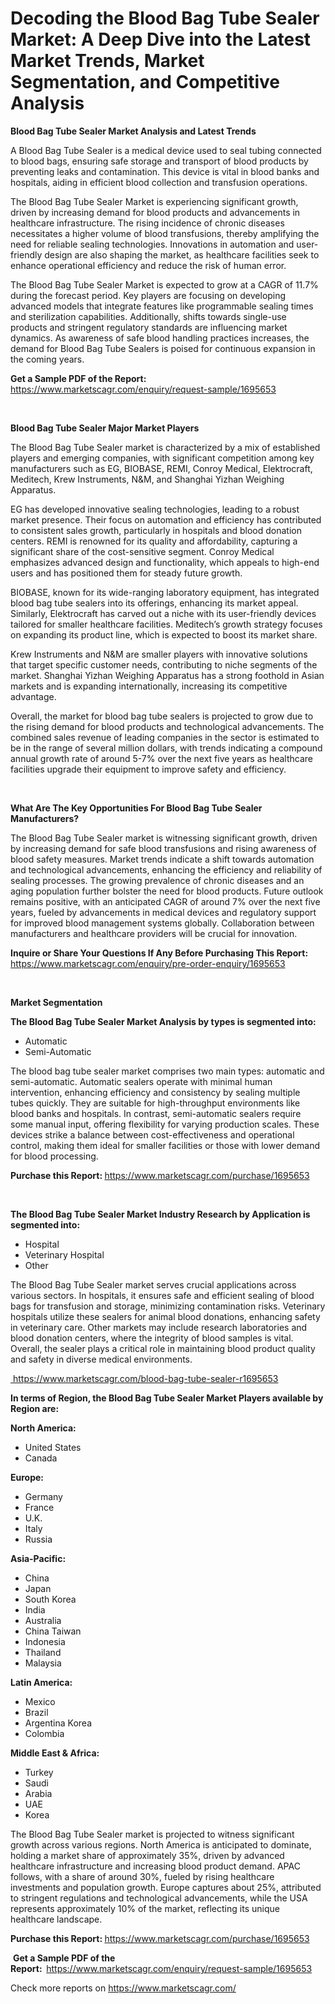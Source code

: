<p><h1>Decoding the Blood Bag Tube Sealer Market: A Deep Dive into the Latest Market Trends, Market Segmentation, and Competitive Analysis</h1></p><p><strong>Blood Bag Tube Sealer Market Analysis and Latest Trends</strong></p>
<p><p>A Blood Bag Tube Sealer is a medical device used to seal tubing connected to blood bags, ensuring safe storage and transport of blood products by preventing leaks and contamination. This device is vital in blood banks and hospitals, aiding in efficient blood collection and transfusion operations.</p><p>The Blood Bag Tube Sealer Market is experiencing significant growth, driven by increasing demand for blood products and advancements in healthcare infrastructure. The rising incidence of chronic diseases necessitates a higher volume of blood transfusions, thereby amplifying the need for reliable sealing technologies. Innovations in automation and user-friendly design are also shaping the market, as healthcare facilities seek to enhance operational efficiency and reduce the risk of human error.</p><p>The Blood Bag Tube Sealer Market is expected to grow at a CAGR of 11.7% during the forecast period. Key players are focusing on developing advanced models that integrate features like programmable sealing times and sterilization capabilities. Additionally, shifts towards single-use products and stringent regulatory standards are influencing market dynamics. As awareness of safe blood handling practices increases, the demand for Blood Bag Tube Sealers is poised for continuous expansion in the coming years.</p></p>
<p><strong>Get a Sample PDF of the Report:&nbsp;</strong> <a href="https://www.marketscagr.com/enquiry/request-sample/1695653?utm_campaign=3095&utm_medium=2&utm_source=Github&utm_content=ia&utm_term=10042025&utm_id=blood-bag-tube-sealer">https://www.marketscagr.com/enquiry/request-sample/1695653</a></p>
<p>&nbsp;</p>
<p><strong>Blood Bag Tube Sealer Major Market Players</strong></p>
<p><p>The Blood Bag Tube Sealer market is characterized by a mix of established players and emerging companies, with significant competition among key manufacturers such as EG, BIOBASE, REMI, Conroy Medical, Elektrocraft, Meditech, Krew Instruments, N&M, and Shanghai Yizhan Weighing Apparatus. </p><p>EG has developed innovative sealing technologies, leading to a robust market presence. Their focus on automation and efficiency has contributed to consistent sales growth, particularly in hospitals and blood donation centers. REMI is renowned for its quality and affordability, capturing a significant share of the cost-sensitive segment. Conroy Medical emphasizes advanced design and functionality, which appeals to high-end users and has positioned them for steady future growth.</p><p>BIOBASE, known for its wide-ranging laboratory equipment, has integrated blood bag tube sealers into its offerings, enhancing its market appeal. Similarly, Elektrocraft has carved out a niche with its user-friendly devices tailored for smaller healthcare facilities. Meditech’s growth strategy focuses on expanding its product line, which is expected to boost its market share.</p><p>Krew Instruments and N&M are smaller players with innovative solutions that target specific customer needs, contributing to niche segments of the market. Shanghai Yizhan Weighing Apparatus has a strong foothold in Asian markets and is expanding internationally, increasing its competitive advantage.</p><p>Overall, the market for blood bag tube sealers is projected to grow due to the rising demand for blood products and technological advancements. The combined sales revenue of leading companies in the sector is estimated to be in the range of several million dollars, with trends indicating a compound annual growth rate of around 5-7% over the next five years as healthcare facilities upgrade their equipment to improve safety and efficiency.</p></p>
<p>&nbsp;</p>
<p><strong>What Are The Key Opportunities For Blood Bag Tube Sealer Manufacturers?</strong></p>
<p><p>The Blood Bag Tube Sealer market is witnessing significant growth, driven by increasing demand for safe blood transfusions and rising awareness of blood safety measures. Market trends indicate a shift towards automation and technological advancements, enhancing the efficiency and reliability of sealing processes. The growing prevalence of chronic diseases and an aging population further bolster the need for blood products. Future outlook remains positive, with an anticipated CAGR of around 7% over the next five years, fueled by advancements in medical devices and regulatory support for improved blood management systems globally. Collaboration between manufacturers and healthcare providers will be crucial for innovation.</p></p>
<p><strong>Inquire or Share Your Questions If Any Before Purchasing This Report:</strong> <a href="https://www.marketscagr.com/enquiry/pre-order-enquiry/1695653?utm_campaign=3095&utm_medium=2&utm_source=Github&utm_content=ia&utm_term=10042025&utm_id=blood-bag-tube-sealer">https://www.marketscagr.com/enquiry/pre-order-enquiry/1695653</a></p>
<p>&nbsp;</p>
<p><strong>Market Segmentation</strong></p>
<p><strong>The Blood Bag Tube Sealer Market Analysis by types is segmented into:</strong></p>
<p><ul><li>Automatic</li><li>Semi-Automatic</li></ul></p>
<p><p>The blood bag tube sealer market comprises two main types: automatic and semi-automatic. Automatic sealers operate with minimal human intervention, enhancing efficiency and consistency by sealing multiple tubes quickly. They are suitable for high-throughput environments like blood banks and hospitals. In contrast, semi-automatic sealers require some manual input, offering flexibility for varying production scales. These devices strike a balance between cost-effectiveness and operational control, making them ideal for smaller facilities or those with lower demand for blood processing.</p></p>
<p><strong>Purchase this Report:&nbsp;</strong><a href="https://www.marketscagr.com/purchase/1695653?utm_campaign=3095&utm_medium=2&utm_source=Github&utm_content=ia&utm_term=10042025&utm_id=blood-bag-tube-sealer">https://www.marketscagr.com/purchase/1695653</a></p>
<p>&nbsp;</p>
<p><strong>The Blood Bag Tube Sealer Market Industry Research by Application is segmented into:</strong></p>
<p><ul><li>Hospital</li><li>Veterinary Hospital</li><li>Other</li></ul></p>
<p><p>The Blood Bag Tube Sealer market serves crucial applications across various sectors. In hospitals, it ensures safe and efficient sealing of blood bags for transfusion and storage, minimizing contamination risks. Veterinary hospitals utilize these sealers for animal blood donations, enhancing safety in veterinary care. Other markets may include research laboratories and blood donation centers, where the integrity of blood samples is vital. Overall, the sealer plays a critical role in maintaining blood product quality and safety in diverse medical environments.</p></p>
<p><a href="https://www.marketscagr.com/blood-bag-tube-sealer-r1695653?utm_campaign=3095&utm_medium=2&utm_source=Github&utm_content=ia&utm_term=10042025&utm_id=blood-bag-tube-sealer">&nbsp;https://www.marketscagr.com/blood-bag-tube-sealer-r1695653</a></p>
<p><strong>In terms of Region, the Blood Bag Tube Sealer Market Players available by Region are:</strong></p>
<p>
    <p> <strong> North America: </strong>
        <ul>
            <li>United States</li>
            <li>Canada</li>
        </ul>
        </p> 
    <p> <strong> Europe: </strong>
        <ul>
            <li>Germany</li>
            <li>France</li>
            <li>U.K.</li>
            <li>Italy</li>
            <li>Russia</li>
        </ul>
        </p> 
    <p> <strong> Asia-Pacific: </strong>
        <ul>
            <li>China</li>
            <li>Japan</li>
            <li>South Korea</li>
            <li>India</li>
            <li>Australia</li>
            <li>China Taiwan</li>
            <li>Indonesia</li>
            <li>Thailand</li>
            <li>Malaysia</li>
        </ul>
        </p> 
    <p> <strong> Latin America: </strong>
        <ul>
            <li>Mexico</li>
            <li>Brazil</li>
            <li>Argentina Korea</li>
            <li>Colombia</li>
        </ul>
        </p> 
    <p> <strong> Middle East & Africa: </strong>
        <ul>
            <li>Turkey</li>
            <li>Saudi</li>
            <li>Arabia</li>
            <li>UAE</li>
            <li>Korea</li>
        </ul>
    </p>
    </p>
<p><p>The Blood Bag Tube Sealer market is projected to witness significant growth across various regions. North America is anticipated to dominate, holding a market share of approximately 35%, driven by advanced healthcare infrastructure and increasing blood product demand. APAC follows, with a share of around 30%, fueled by rising healthcare investments and population growth. Europe captures about 25%, attributed to stringent regulations and technological advancements, while the USA represents approximately 10% of the market, reflecting its unique healthcare landscape.</p></p>
<p><strong>Purchase this Report: </strong><a href="https://www.marketscagr.com/purchase/1695653?utm_campaign=3095&utm_medium=2&utm_source=Github&utm_content=ia&utm_term=10042025&utm_id=blood-bag-tube-sealer">https://www.marketscagr.com/purchase/1695653</a></p>
<p>&nbsp;<strong>Get a Sample PDF of the Report:&nbsp;&nbsp;</strong><a href="https://www.marketscagr.com/enquiry/request-sample/1695653?utm_campaign=3095&utm_medium=2&utm_source=Github&utm_content=ia&utm_term=10042025&utm_id=blood-bag-tube-sealer">https://www.marketscagr.com/enquiry/request-sample/1695653</a></p>
<p><strong></strong></p>
<p>Check more reports on <a href="https://www.marketscagr.com/?utm_campaign=3095&utm_medium=2&utm_source=Github&utm_content=ia&utm_term=10042025&utm_id=blood-bag-tube-sealer">https://www.marketscagr.com/</a></p>